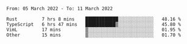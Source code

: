 <!--START_SECTION:waka-->

```text
From: 05 March 2022 - To: 11 March 2022

Rust         7 hrs 8 mins    ████████████░░░░░░░░░░░░░   48.16 %
TypeScript   6 hrs 47 mins   ███████████▒░░░░░░░░░░░░░   45.80 %
VimL         17 mins         ▒░░░░░░░░░░░░░░░░░░░░░░░░   01.95 %
Other        15 mins         ▒░░░░░░░░░░░░░░░░░░░░░░░░   01.70 %
```

<!--END_SECTION:waka-->
